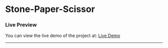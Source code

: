 # Stone-Paper-Scissor

### Live Preview
You can view the live demo of the project at: [Live Demo](https://fanciful-bienenstitch-2898a4.netlify.app/)

---